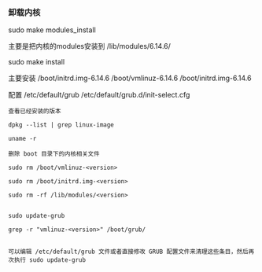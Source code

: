 

### 卸载内核

sudo make modules_install

主要是把内核的modules安装到
/lib/modules/6.14.6/



sudo make install 

主要安装 
/boot/initrd.img-6.14.6 
/boot/vmlinuz-6.14.6
/boot/initrd.img-6.14.6

配置 
/etc/default/grub
/etc/default/grub.d/init-select.cfg
```
查看已经安装的版本

dpkg --list | grep linux-image

uname -r

删除 boot 目录下的内核相关文件

sudo rm /boot/vmlinuz-<version>

sudo rm /boot/initrd.img-<version>

sudo rm -rf /lib/modules/<version>


sudo update-grub

grep -r "vmlinuz-<version>" /boot/grub/


可以编辑 /etc/default/grub 文件或者直接修改 GRUB 配置文件来清理这些条目，然后再次执行 sudo update-grub